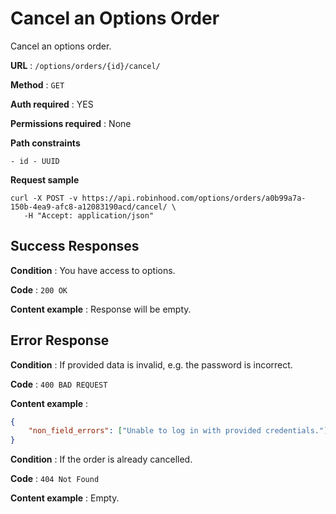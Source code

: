 # Cancel an Options Order

Cancel an options order.

**URL** : `/options/orders/{id}/cancel/`

**Method** : `GET`

**Auth required** : YES

**Permissions required** : None

**Path constraints**

    - id - UUID

**Request sample**

```
curl -X POST -v https://api.robinhood.com/options/orders/a0b99a7a-150b-4ea9-afc8-a12083190acd/cancel/ \
   -H "Accept: application/json"
```

## Success Responses

**Condition** : You have access to options.

**Code** : `200 OK`

**Content example** : Response will be empty.

## Error Response

**Condition** : If provided data is invalid, e.g. the password is incorrect.

**Code** : `400 BAD REQUEST`

**Content example** :

```json
{
    "non_field_errors": ["Unable to log in with provided credentials."]
}
```

**Condition** : If the order is already cancelled.

**Code** : `404 Not Found`

**Content example** : Empty.
